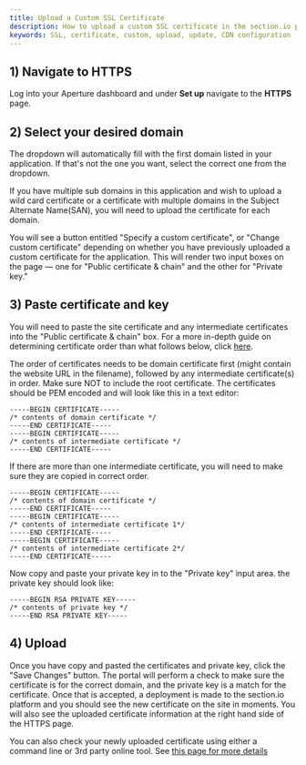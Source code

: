```yaml
---
title: Upload a Custom SSL Certificate 
description: How to upload a custom SSL certificate in the section.io portal.
keywords: SSL, certificate, custom, upload, update, CDN configuration
---
```


## 1) Navigate to HTTPS 

Log into your Aperture dashboard and under **Set up** navigate to the **HTTPS** page.


## 2) Select your desired domain

The dropdown will automatically fill with the first domain listed in your application. If that's not the one you want, select the correct one from the dropdown. 

If you have multiple sub domains in this application and wish to upload a wild card certificate or a certificate with multiple domains in the Subject Alternate Name(SAN), you will need to upload the certificate for each domain.

You will see a button entitled "Specify a custom certificate", or "Change custom certificate" depending on whether you have previously uploaded a custom certificate for the application. This will render two input boxes on the page — one for "Public certificate & chain" and the other for "Private key."


## 3) Paste certificate and key

You will need to paste the site certificate and any intermediate certificates into the "Public certificate & chain" box. For a more in-depth guide on determining certificate order than what follows below, click [here](/docs/how-to/https/determine-tls-certificate-order/).

The order of certificates needs to be domain certificate first (might contain the website URL in the filename), followed by any intermediate certificate(s) in order. Make sure NOT to include the root certificate. The certificates should be PEM encoded and will look like this in a text editor:

    
    -----BEGIN CERTIFICATE-----
    /* contents of domain certificate */
    -----END CERTIFICATE-----
    -----BEGIN CERTIFICATE-----
    /* contents of intermediate certificate */
    -----END CERTIFICATE-----

If there are more than one intermediate certificate, you will need to make sure they are copied in correct order.

    -----BEGIN CERTIFICATE-----
    /* contents of domain certificate */
    -----END CERTIFICATE-----
    -----BEGIN CERTIFICATE-----
    /* contents of intermediate certificate 1*/
    -----END CERTIFICATE-----
    -----BEGIN CERTIFICATE-----
    /* contents of intermediate certificate 2*/
    -----END CERTIFICATE-----

Now copy and paste your private key in to the "Private key" input area. the private key should look like:

    -----BEGIN RSA PRIVATE KEY-----
    /* contents of private key */
    -----END RSA PRIVATE KEY-----



## 4) Upload 

Once you have copy and pasted the certificates and private key, click the "Save Changes" button. The portal will perform a check to make sure the certificate is for the correct domain, and the private key is a match for the certificate. Once that is accepted, a deployment is made to the section.io platform and you should see the new certificate on the site in moments. You will also see the uploaded certificate information at the right hand side of the HTTPS page.

You can also check your newly uploaded certificate using either a command line or 3rd party online tool. See [this page for more details](/docs/how-to/https/check-your-current-https-setup/)